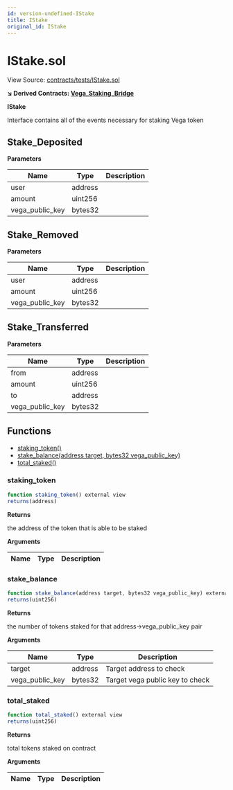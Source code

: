 ```yaml
---
id: version-undefined-IStake
title: IStake
original_id: IStake
---
```


# IStake.sol

View Source: [contracts/tests/IStake.sol](../contracts/tests/IStake.sol)

**↘ Derived Contracts: [Vega_Staking_Bridge](Vega_Staking_Bridge.md)**

**IStake**

Interface contains all of the events necessary for staking Vega token

## Stake_Deposited

**Parameters**

| Name        | Type           | Description  |
| ------------- |------------- | -----|
| user | address |  | 
| amount | uint256 |  | 
| vega_public_key | bytes32 |  | 

## Stake_Removed

**Parameters**

| Name        | Type           | Description  |
| ------------- |------------- | -----|
| user | address |  | 
| amount | uint256 |  | 
| vega_public_key | bytes32 |  | 

## Stake_Transferred

**Parameters**

| Name        | Type           | Description  |
| ------------- |------------- | -----|
| from | address |  | 
| amount | uint256 |  | 
| to | address |  | 
| vega_public_key | bytes32 |  | 

## Functions

- [staking_token()](#staking_token)
- [stake_balance(address target, bytes32 vega_public_key)](#stake_balance)
- [total_staked()](#total_staked)

### staking_token

```js
function staking_token() external view
returns(address)
```

**Returns**

the address of the token that is able to be staked

**Arguments**

| Name        | Type           | Description  |
| ------------- |------------- | -----|

### stake_balance

```js
function stake_balance(address target, bytes32 vega_public_key) external view
returns(uint256)
```

**Returns**

the number of tokens staked for that address->vega_public_key pair

**Arguments**

| Name        | Type           | Description  |
| ------------- |------------- | -----|
| target | address | Target address to check | 
| vega_public_key | bytes32 | Target vega public key to check | 

### total_staked

```js
function total_staked() external view
returns(uint256)
```

**Returns**

total tokens staked on contract

**Arguments**

| Name        | Type           | Description  |
| ------------- |------------- | -----|

